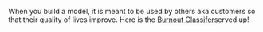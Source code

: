 When you build a model, it is meant to be used by others aka customers so that their quality of lives improve. Here is the [Burnout Classifer](http://192.168.1.174:8501)served up!
